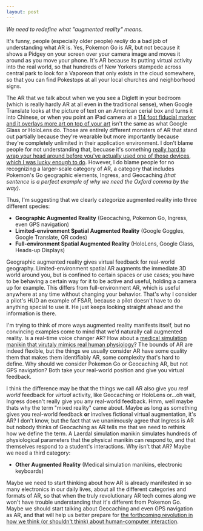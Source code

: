 ```yaml
---
layout: post
---
```


*We need to redefine what "augmented reality" means.*

It's funny, people (especially older people) *really* do a bad job of understanding what AR is.  Yes, Pokemon Go is AR, but not because it shows a Pidgey on your screen over your camera image and moves it around as you move your phone.  It's AR because its putting virtual activity into the real world, so that hundreds of New Yorkers stampede across central park to look for a Vaporeon that only exists in the cloud somewhere, so that you can find Pokestops at all your local churches and neighborhood signs.  

The AR that we talk about when we you see a Diglett in your bedroom <!--break-->(which is really hardly AR at all even in the traditional sense), when Google Translate looks at the picture of text on an American cerial box and turns it into Chinese, or when you point an iPad camera at a [114 foot fiducial marker and it overlays more art on top of your art](http://massmoca.org/clifford-ross-landscape-seen-imagined/) isn't the same as what Google Glass or HoloLens do.  Those are entirely different monsters of AR that stand out partially because they're wearable but more importantly because they're completely unlimited in their application environment.  I don't blame people for not understanding that, becuase it's something [really hard to wrap your head around before you've actually used one of those devices, which I was lucky enough to do](http://www.grchen.com/blog/08-06-2016-b.html).  However, I do blame people for no recognizing a larger-scale category of AR, a category that includes Pokemon's Go geographic elements, Ingress, and Geocaching *(that sentence is a perfect example of why we need the Oxford comma by the way)*.  

Thus, I'm suggesting that we clearly categorize augmented reality into three different species:

* **Geographic Augmented Reality** (Geocaching, Pokemon Go, Ingress, even GPS navigation)
* **Limited-environment Spatial Augmented Reality** (Google Goggles, Google Translate, QR codes)
* **Full-environment Spatial Augmented Reality** (HoloLens, Google Glass, Heads-up Displays)

Geographic augmented reality gives virtual feedback for real-world geography.  Limited-environment spatial AR augments the immediate 3D world around you, but is confined to certain spaces or use cases; you have to be behaving a certain way for it to be active and useful, holding a camera up for example.  This differs from full-environment AR, which is useful anywhere at any time without changing your behavior.  That's why I consider a pilot's HUD an example of FSAR, because a pilot doesn't have to do anything special to use it.  He just keeps looking straight ahead and the information is there.

I'm trying to think of more ways augmented reality manifests itself, but no convincing examples come to mind that we'd naturally call augmented reality.  Is a real-time voice changer AR?  How about a [medical simulation manikin that virutaly mimics real human physiology](http://www.laerdal.com/us/SimMan3G)?  The bounds of AR are indeed flexible, but the things we usually consider AR have some quality them that makes them identifiably AR, some complexity that's hard to define.  Why should we consider Pokemon Go or Geocaching AR, but not GPS navigation?  Both take your real-world position and give you virtual feedback.  

I think the difference may be that the things we call AR also give you *real world* feedback for *virtual* activity, like Geocaching or HoloLens or...oh wait, Ingress doesn't really give you any real-world feedback.  Hmm, well maybe thats why the term "mixed reality" came about.  Maybe as long as something gives you real-world feedback **or** involves fictional virtual augmentation, it's AR?  I don't know, but the fact that we unanimously agree that Ingress is AR but nobody thinks of Geocaching as AR tells me that we need to rethink how we define the term.  A Laerdal simulation manikin simulates hundreds of physiological parameters that the physical manikin can respond to, and that themselves respond to a student's interactions.  Why isn't that AR?  Maybe we need a third category:

* **Other Augmented Reality** (Medical simulation manikins, electronic keyboards)

Maybe we need to start thinking about how AR is already manifested in so many electronics in our daily lives, about all the different categories and formats of AR, so that when the truly revolutionary AR tech comes along we won't have trouble understanding that it's different from Pokemon Go.  Maybe we should start talking about Geocaching and even GPS navigation as AR, and that will help us better prepare for [the forthcoming revolution in how we think (or shouldn't think) about human-computer interaction](http://www.grchen.com/blog/08-06-2016-b.html).  